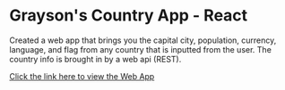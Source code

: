# Grayson's Country App - React

Created a web app that brings you the capital city, population, currency, language, and flag from any country that is inputted from the user. The country info is brought in by a web api (REST).

[Click the link here to view the Web App](https://graygillis.github.io/country-app-react)